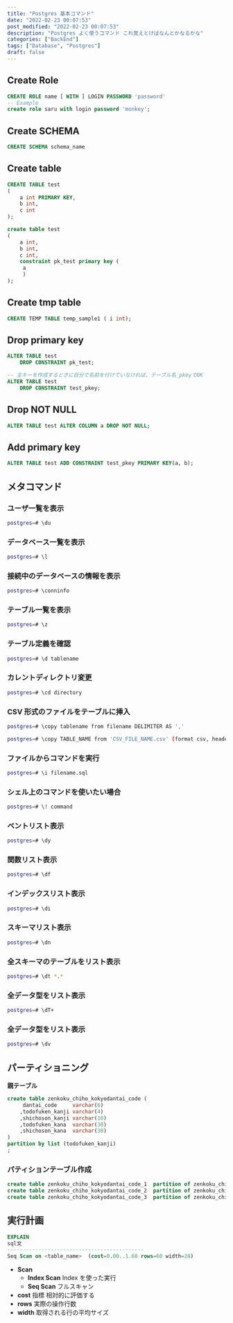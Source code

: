 ```yaml
---
title: "Postgres 基本コマンド"
date: "2022-02-23 00:07:53"
post_modified: "2022-02-23 00:07:53"
description: "Postgres よく使うコマンド これ覚えとけばなんとかなるかな"
categories: ["BackEnd"]
tags: ["Database", "Postgres"]
draft: false
---
```


## Create Role

```sql
CREATE ROLE name [ WITH ] LOGIN PASSWORD 'password'
-- Example
create role saru with login password 'monkey';
```

## Create SCHEMA

```sql
CREATE SCHEMA schema_name
```

## Create table

```sql
CREATE TABLE test
(
    a int PRIMARY KEY,
    b int,
    c int
);
```

```sql
create table test
(
    a int,
    b int,
    c int,
    constraint pk_test primary key (
     a
     )
);
```

## Create tmp table

```sql
CREATE TEMP TABLE temp_sample1 ( i int);
```

## Drop primary key

```sql
ALTER TABLE test
    DROP CONSTRAINT pk_test;
```

```sql
-- 主キーを作成するときに自分で名前を付けていなければ、テーブル名_pkeyでOK
ALTER TABLE test
    DROP CONSTRAINT test_pkey;
```

## Drop NOT NULL

```sql
ALTER TABLE test ALTER COLUMN a DROP NOT NULL;
```

## Add primary key

```sql
ALTER TABLE test ADD CONSTRAINT test_pkey PRIMARY KEY(a, b);
```

## メタコマンド

### ユーザ一覧を表示

```bash
postgres=# \du
```

### データベース一覧を表示

```bash
postgres=# \l
```

### 接続中のデータベースの情報を表示

```bash
postgres=# \conninfo
```

### テーブル一覧を表示

```bash
postgres=# \z
```

### テーブル定義を確認

```bash
postgres=# \d tablename
```

### カレントディレクトリ変更

```bash
postgres=# \cd directory
```

### CSV 形式のファイルをテーブルに挿入

```bash
postgres=# \copy tablename from filename DELIMITER AS ','
```

```bash
postgres=# \copy TABLE_NAME from 'CSV_FILE_NAME.csv' (format csv, header false, encoding utf8);
```

### ファイルからコマンドを実行

```bash
postgres=# \i filename.sql
```

### シェル上のコマンドを使いたい場合

```bash
postgres=# \! command
```

### ベントリスト表示

```bash
postgres=# \dy
```

### 関数リスト表示

```bash
postgres=# \df
```

### インデックスリスト表示

```bash
postgres=# \di
```

### スキーマリスト表示

```bash
postgres=# \dn
```

### 全スキーマのテーブルをリスト表示

```bash
postgres=# \dt *.*
```

### 全データ型をリスト表示

```bash
postgres=# \dT+
```

### 全データ型をリスト表示

```bash
postgres=# \dv
```

## パーティショニング

**親テーブル**

```sql
create table zenkoku_chiho_kokyodantai_code (
     dantai_code     varchar(6)
    ,todofuken_kanji varchar(4)
    ,shichoson_kanji varchar(10)
    ,todofuken_kana  varchar(30)
    ,shichoson_kana  varchar(30)
)
partition by list (todofuken_kanji)
;
```

### パティションテーブル作成

```sql
create table zenkoku_chiho_kokyodantai_code_1  partition of zenkoku_chiho_kokyodantai_code for values in ('北海道');
create table zenkoku_chiho_kokyodantai_code_2  partition of zenkoku_chiho_kokyodantai_code for values in ('青森県');
create table zenkoku_chiho_kokyodantai_code_3  partition of zenkoku_chiho_kokyodantai_code for values in ('岩手県');
```

## 実行計画

```sql
EXPLAIN
sql文
--------------------------------------------
Seq Scan on <table_name>  (cost=0.00..1.60 rows=60 width=28)
```

- **Scan**
  - **Index Scan** Index を使った実行
  - **Seq Scan** フルスキャン
- **cost** 指標 相対的に評価する
- **rows** 実際の操作行数
- **width** 取得される行の平均サイズ
